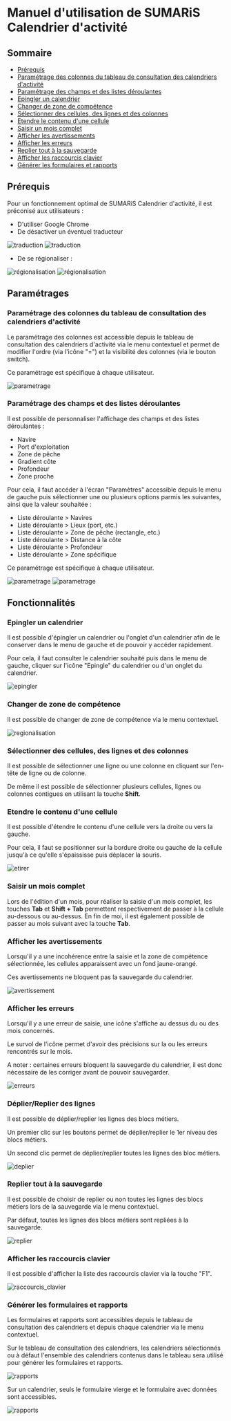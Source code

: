 # Manuel d'utilisation de SUMARiS Calendrier d'activité

## Sommaire

- [Prérequis](#prérequis)
- [Paramétrage des colonnes du tableau de consultation des calendriers d'activité](#paramétrage-des-colonnes-du-tableau-de-consultation-des-calendriers-dactivité)
- [Paramétrage des champs et des listes déroulantes](#paramétrage-des-champs-et-des-listes-déroulantes)
- [Epingler un calendrier](#epingler-un-calendrier)
- [Changer de zone de compétence](#changer-de-zone-de-compétence)
- [Sélectionner des cellules, des lignes et des colonnes](#sélectionner-des-cellules-des-lignes-et-des-colonnes)
- [Etendre le contenu d'une cellule](#etendre-le-contenu-dune-cellule)
- [Saisir un mois complet](#saisir-un-mois-complet)
- [Afficher les avertissements](#afficher-les-avertissements)
- [Afficher les erreurs](#afficher-les-erreurs)
- [Replier tout à la sauvegarde](#replier-tout-à-la-sauvegarde)
- [Afficher les raccourcis clavier](#afficher-les-raccourcis-clavier)
- [Générer les formulaires et rapports](#générer-les-formulaires-et-rapports)


## Prérequis

Pour un fonctionnement optimal de SUMARiS Calendrier d'activité, il est préconisé aux utilisateurs :
- D'utiliser Google Chrome
- De désactiver un éventuel traducteur

![traduction](./traduction_1.png)
![traduction](./traduction_2.png)

- De se régionaliser :

![régionalisation](./régionalisation_1.png)
![régionalisation](./régionalisation_2.png)


## Paramétrages 

### Paramétrage des colonnes du tableau de consultation des calendriers d'activité

Le paramétrage des colonnes est accessible depuis le tableau de consultation des calendriers d'activité via le menu contextuel et permet de modifier 
l'ordre (via l'icône "=") et la visibilité des colonnes (via le bouton switch).

Ce paramétrage est spécifique à chaque utilisateur.

![parametrage](./paramétrage_colonnes.png)

### Paramétrage des champs et des listes déroulantes

Il est possible de personnaliser l'affichage des champs et des listes déroulantes :
- Navire
- Port d'exploitation
- Zone de pêche
- Gradient côte
- Profondeur 
- Zone proche

Pour cela, il faut accéder à l'écran "Paramètres" accessible depuis le menu de gauche puis sélectionner une ou plusieurs options parmis les suivantes, ainsi que la valeur souhaitée :
- Liste déroulante > Navires
- Liste déroulante > Lieux (port, etc.)
- Liste déroulante > Zone de pêche (rectangle, etc.)
- Liste déroulante > Distance à la côte
- Liste déroulante > Profondeur
- Liste déroulante > Zone spécifique

Ce paramétrage est spécifique à chaque utilisateur.

![parametrage](./paramétrage_champs_1.png)
![parametrage](./paramétrage_champs_2.png)

## Fonctionnalités

### Epingler un calendrier

Il est possible d'épingler un calendrier ou l'onglet d'un calendrier afin de le conserver dans le menu de gauche et de pouvoir y accéder rapidement.

Pour cela, il faut consulter le calendrier souhaité puis dans le menu de gauche, cliquer sur l'icône "Epingle" du calendrier ou d'un onglet du calendrier.

![epingler](./épingler_calendrier.png)

### Changer de zone de compétence

Il est possible de changer de zone de compétence via le menu contextuel.

![regionalisation](./changement_zone_competence.png)

### Sélectionner des cellules, des lignes et des colonnes

Il est possible de sélectionner une ligne ou une colonne en cliquant sur l'en-tête de ligne ou de colonne.

De même il est possible de sélectionner plusieurs cellules, lignes ou colonnes contigues en utilisant la touche **Shift**.

### Etendre le contenu d'une cellule

Il est possible d'étendre le contenu d'une cellule vers la droite ou vers la gauche.

Pour cela, il faut se positionner sur la bordure droite ou gauche de la cellule jusqu'à ce qu'elle s'épaississe puis déplacer la souris.

![etirer](./étirer.png)

### Saisir un mois complet

Lors de l'édition d'un mois, pour réaliser la saisie d'un mois complet, les touches **Tab** et **Shift + Tab** permettent respectivement de passer à la cellule au-dessous ou au-dessus.
En fin de moi, il est également possible de passer au mois suivant avec la touche **Tab**.

### Afficher les avertissements

Lorsqu'il y a une incohérence entre la saisie et la zone de compétence sélectionnée, les cellules apparaissent avec un fond jaune-orangé.

Ces avertissements ne bloquent pas la sauvegarde du calendrier.

![avertissement](./avertissement_zone_competence.PNG)

### Afficher les erreurs

Lorsqu'il y a une erreur de saisie, une icône s'affiche au dessus du ou des mois concernés.

Le survol de l'icône permet d'avoir des précisions sur la ou les erreurs rencontrés sur le mois.

A noter : certaines erreurs bloquent la sauvegarde du calendrier, il est donc nécessaire de les corriger avant de pouvoir sauvegarder.

![erreurs](./afficher_erreurs.png)

### Déplier/Replier des lignes

Il est possible de déplier/replier les lignes des blocs métiers.

Un premier clic sur les boutons permet de déplier/replier le 1er niveau des blocs métiers.

Un second clic permet de déplier/replier toutes les lignes des bloc métiers.

![deplier](./dépler_replier.png)

### Replier tout à la sauvegarde

Il est possible de choisir de replier ou non toutes les lignes des blocs métiers lors de la sauvegarde via le menu contextuel.

Par défaut, toutes les lignes des blocs métiers sont repliées à la sauvegarde.

![replier](./replier_tout.png)

### Afficher les raccourcis clavier

Il est possible d'afficher la liste des raccourcis clavier via la touche "F1".

![raccourcis_clavier](./raccourcis_clavier.PNG)

### Générer les formulaires et rapports

Les formulaires et rapports sont accessibles depuis le tableau de consultation des calendriers et depuis chaque calendrier via le menu contextuel.

Sur le tableau de consultation des calendriers, les calendriers sélectionnés ou à défaut l'ensemble des calendriers contenus dans le tableau sera utilisé pour générer les formulaires et rapports.

![rapports](./éditer_rapports_1.png)

Sur un calendrier, seuls le formulaire vierge et le formulaire avec données sont accessibles.

![rapports](./éditer_rapports.png)

